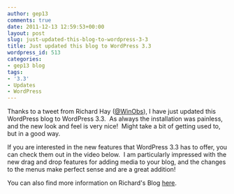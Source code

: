 ```yaml
---
author: gep13
comments: true
date: 2011-12-13 12:59:53+00:00
layout: post
slug: just-updated-this-blog-to-wordpress-3-3
title: Just updated this blog to WordPress 3.3
wordpress_id: 513
categories:
- gep13 blog
tags:
- '3.3'
- Updates
- WordPress
---
```


Thanks to a tweet from Richard Hay ([@WinObs](https://twitter.com/#!/WinObs)), I have just updated this WordPress blog to WordPress 3.3.  As always the installation was painless, and the new look and feel is very nice!  Might take a bit of getting used to, but in a good way.

If you are interested in the new features that WordPress 3.3 has to offer, you can check them out in the video below.  I am particularly impressed with the new drag and drop features for adding media to your blog, and the changes to the menus make perfect sense and are a great addition!



You can also find more information on Richard's Blog [here](http://www.windowsobserver.com/2011/12/12/wordpress-3-3-released/).
